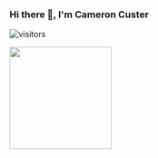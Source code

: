### Hi there 👋, I'm Cameron Custer

![visitors](https://visitor-badge.glitch.me/badge?page_id=cameroncuster.cameroncuster)

<img height="180em" src="https://github-readme-stats.vercel.app/api?username=cameroncuster&show_icons=true&hide_border=true&&count_private=true&include_all_commits=true" />

<!--
**cameroncuster/cameroncuster** is a ✨ _special_ ✨ repository because its `README.md` (this file) appears on your GitHub profile.

Here are some ideas to get you started:

- 🔭 I’m currently working on ...
- 🌱 I’m currently learning ...
- 👯 I’m looking to collaborate on ...
- 🤔 I’m looking for help with ...
- 💬 Ask me about ...
- 📫 How to reach me: ...
- 😄 Pronouns: ...
- ⚡ Fun fact: ...
-->

